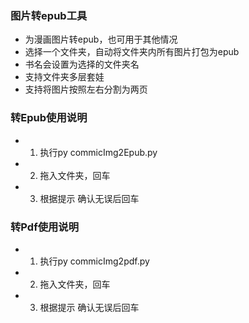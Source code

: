 ### 图片转epub工具

* 为漫画图片转epub，也可用于其他情况
* 选择一个文件夹，自动将文件夹内所有图片打包为epub
* 书名会设置为选择的文件夹名
* 支持文件夹多层套娃
* 支持将图片按照左右分割为两页

### 转Epub使用说明
* 1. 执行py commicImg2Epub.py
* 2. 拖入文件夹，回车
* 3. 根据提示 确认无误后回车

### 转Pdf使用说明
* 1. 执行py commicImg2pdf.py
* 2. 拖入文件夹，回车
* 3. 根据提示 确认无误后回车